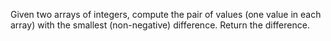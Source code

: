 Given two arrays of integers, compute the pair of values (one value in each array) with the smallest (non-negative) difference. Return the difference.
